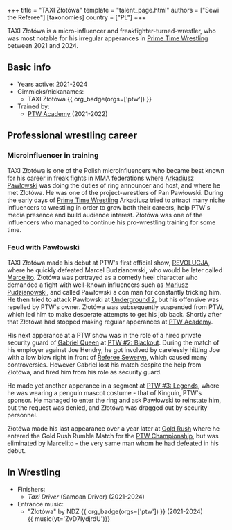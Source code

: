 +++
title = "TAXI Złotówa"
template = "talent_page.html"
authors = ["Sewi the Referee"]
[taxonomies]
country = ["PL"]
+++

TAXI Złotówa is a micro-influencer and freakfighter-turned-wrestler, who was most notable for his irregular apperances in [Prime Time Wrestling](@/o/ptw.md) between 2021 and 2024.

## Basic info

* Years active: 2021-2024
* Gimmicks/nickanames:
  - TAXI Złotówa {{ org_badge(orgs=['ptw']) }}
* Trained by:
  - [PTW Academy](@/o/ptw-academy.md) (2021-2022)

## Professional wrestling career

### Microinfluencer in training

TAXI Złotówa is one of the Polish microinfluencers who became best known for his career in freak fights in MMA federations where [Arkadiusz Pawłowski](@/w/pan-pawlowski.md) was doing the duties of ring announcer and host, and where he met Złotówa. He was one of the project-wrestlers of Pan Pawłowski. During the early days of [Prime Time Wrestling](@/o/ptw.md) Arkadiusz tried to attract many niche influencers to wrestling in order to grow both their careers, help PTW's media presence and build audience interest. Złotówa was one of the influencers who managed to continue his pro-wrestling training for some time.

### Feud with Pawłowski

TAXI Złotówa made his debut at PTW's first official show, [REVOLUCJA](@/e/ptw/2021-10-09-ptw-1-revolucja.md), where he quickly defeated Marcel Budzianowski, who would be later called [Marcelito](@/w/marcelito.md). Złotówa was portrayed as a comedy heel character who demanded a fight with well-known influencers such as [Mariusz Pudzianowski][pudzian], and called Pawłowski a con man for constantly tricking him. He then tried to attack Pawłowski at [Underground 2](@/e/ptw/2022-01-23-ptw-underground-2.md), but his offensive was repelled by PTW's owner. Złotówa was subsequently suspended from PTW, which led him to make desperate attempts to get his job back. Shortly after that Złotówa had stopped making regular apperances at [PTW Academy](@/o/ptw-academy.md).

His next apperance at a PTW show was in the role of a hired private security guard of [Gabriel Queen](@/w/gabriel-queen.md) at [PTW #2: Blackout](@/e/ptw/2022-02-19-ptw-2-blackout.md). During the match of his employer against Joe Hendry, he got involved by carelessly hitting Joe with a low blow right in front of [Referee Seweryn](@/w/sedzia-seweryn.md), which caused many controversies. However Gabriel lost his match despite the help from Złotówa, and fired him from his role as security guard.

He made yet another apperance in a segment at [PTW #3: Legends](@/e/ptw/2022-11-26-ptw-3-legends.md), where he was wearing a penguin mascot costume - that of Kinguin, PTW's sponsor. He managed to enter the ring and ask Pawłowski to reinstate him, but the request was denied, and Złotówa was dragged out by security personnel.

Złotówa made his last appearance over a year later at [Gold Rush](@/e/ptw/2024-02-03-ptw-5-gold-rush.md) where he entered the Gold Rush Rumble Match for the [PTW Championship](@/c/ptw-championship.md), but was eliminated by Marcelito - the very same man whom he had defeated in his debut.

## In Wrestling

* Finishers:
  - _Taxi Driver_ (Samoan Driver) (2021-2024)
* Entrance music:
  - "Złotówa" by NDZ
 {{ org_badge(orgs=['ptw']) }} (2021-2024) <br>
 {{ music(yt='ZvD7IydjrdU')}}

[pudzian]: https://en.wikipedia.org/wiki/Mariusz_Pudzianowski
